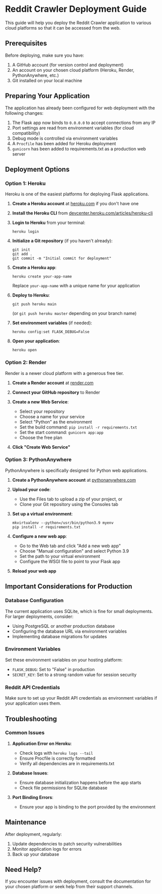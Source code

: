 # Reddit Crawler Deployment Guide

This guide will help you deploy the Reddit Crawler application to various cloud platforms so that it can be accessed from the web.

## Prerequisites

Before deploying, make sure you have:

1. A GitHub account (for version control and deployment)
2. An account on your chosen cloud platform (Heroku, Render, PythonAnywhere, etc.)
3. Git installed on your local machine

## Preparing Your Application

The application has already been configured for web deployment with the following changes:

1. The Flask app now binds to `0.0.0.0` to accept connections from any IP
2. Port settings are read from environment variables (for cloud compatibility)
3. Debug mode is controlled via environment variables
4. A `Procfile` has been added for Heroku deployment
5. `gunicorn` has been added to requirements.txt as a production web server

## Deployment Options

### Option 1: Heroku

Heroku is one of the easiest platforms for deploying Flask applications.

1. **Create a Heroku account** at [heroku.com](https://heroku.com) if you don't have one

2. **Install the Heroku CLI** from [devcenter.heroku.com/articles/heroku-cli](https://devcenter.heroku.com/articles/heroku-cli)

3. **Login to Heroku** from your terminal:
   ```
   heroku login
   ```

4. **Initialize a Git repository** (if you haven't already):
   ```
   git init
   git add .
   git commit -m "Initial commit for deployment"
   ```

5. **Create a Heroku app**:
   ```
   heroku create your-app-name
   ```
   Replace `your-app-name` with a unique name for your application

6. **Deploy to Heroku**:
   ```
   git push heroku main
   ```
   (or `git push heroku master` depending on your branch name)

7. **Set environment variables** (if needed):
   ```
   heroku config:set FLASK_DEBUG=False
   ```

8. **Open your application**:
   ```
   heroku open
   ```

### Option 2: Render

Render is a newer cloud platform with a generous free tier.

1. **Create a Render account** at [render.com](https://render.com)

2. **Connect your GitHub repository** to Render

3. **Create a new Web Service**:
   - Select your repository
   - Choose a name for your service
   - Select "Python" as the environment
   - Set the build command: `pip install -r requirements.txt`
   - Set the start command: `gunicorn app:app`
   - Choose the free plan

4. **Click "Create Web Service"**

### Option 3: PythonAnywhere

PythonAnywhere is specifically designed for Python web applications.

1. **Create a PythonAnywhere account** at [pythonanywhere.com](https://pythonanywhere.com)

2. **Upload your code**:
   - Use the Files tab to upload a zip of your project, or
   - Clone your Git repository using the Consoles tab

3. **Set up a virtual environment**:
   ```
   mkvirtualenv --python=/usr/bin/python3.9 myenv
   pip install -r requirements.txt
   ```

4. **Configure a new web app**:
   - Go to the Web tab and click "Add a new web app"
   - Choose "Manual configuration" and select Python 3.9
   - Set the path to your virtual environment
   - Configure the WSGI file to point to your Flask app

5. **Reload your web app**

## Important Considerations for Production

### Database Configuration

The current application uses SQLite, which is fine for small deployments. For larger deployments, consider:

- Using PostgreSQL or another production database
- Configuring the database URL via environment variables
- Implementing database migrations for updates

### Environment Variables

Set these environment variables on your hosting platform:

- `FLASK_DEBUG`: Set to "False" in production
- `SECRET_KEY`: Set to a strong random value for session security

### Reddit API Credentials

Make sure to set up your Reddit API credentials as environment variables if your application uses them.

## Troubleshooting

### Common Issues

1. **Application Error on Heroku**:
   - Check logs with `heroku logs --tail`
   - Ensure Procfile is correctly formatted
   - Verify all dependencies are in requirements.txt

2. **Database Issues**:
   - Ensure database initialization happens before the app starts
   - Check file permissions for SQLite database

3. **Port Binding Errors**:
   - Ensure your app is binding to the port provided by the environment

## Maintenance

After deployment, regularly:

1. Update dependencies to patch security vulnerabilities
2. Monitor application logs for errors
3. Back up your database

## Need Help?

If you encounter issues with deployment, consult the documentation for your chosen platform or seek help from their support channels.